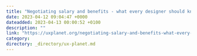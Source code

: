 ```yaml
---
title: "Negotiating salary and benefits - what every designer should know"
date: 2023-04-12 09:04:47 +0000
dateadded: 2023-04-13 00:00:52 +0100
description: ""
link: "https://uxplanet.org/negotiating-salary-and-benefits-what-every-designer-should-know-5fa6e35dd0c4?source=rss----819cc2aaeee0---4"
category:
directory: _directory/ux-planet.md
---
```

